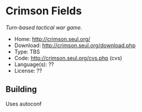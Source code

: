 # Crimson Fields

_Turn-based tactical war game._

- Home: http://crimson.seul.org/
- Download: http://crimson.seul.org/download.php
- Type: TBS
- Code: http://crimson.seul.org/cvs.php (cvs)
- Language(s): ??
- License: ??

## Building

Uses autoconf

